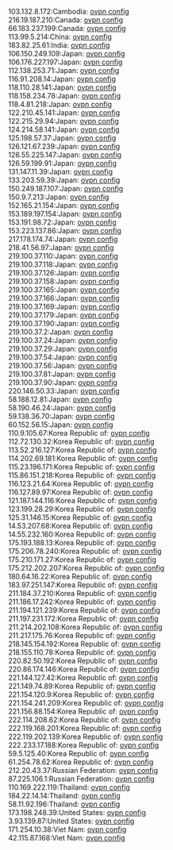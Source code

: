103.132.8.172:Cambodia: [ovpn config](vpn/103_132_8_172.ovpn)  
216.19.187.210:Canada: [ovpn config](vpn/216_19_187_210.ovpn)  
66.183.237.199:Canada: [ovpn config](vpn/66_183_237_199.ovpn)  
113.99.5.214:China: [ovpn config](vpn/113_99_5_214.ovpn)  
183.82.25.61:India: [ovpn config](vpn/183_82_25_61.ovpn)  
106.150.249.109:Japan: [ovpn config](vpn/106_150_249_109.ovpn)  
106.176.227.197:Japan: [ovpn config](vpn/106_176_227_197.ovpn)  
112.138.253.71:Japan: [ovpn config](vpn/112_138_253_71.ovpn)  
116.91.208.14:Japan: [ovpn config](vpn/116_91_208_14.ovpn)  
118.110.28.141:Japan: [ovpn config](vpn/118_110_28_141.ovpn)  
118.158.234.78:Japan: [ovpn config](vpn/118_158_234_78.ovpn)  
118.4.81.218:Japan: [ovpn config](vpn/118_4_81_218.ovpn)  
122.210.45.141:Japan: [ovpn config](vpn/122_210_45_141.ovpn)  
122.215.29.94:Japan: [ovpn config](vpn/122_215_29_94.ovpn)  
124.214.58.141:Japan: [ovpn config](vpn/124_214_58_141.ovpn)  
125.198.57.37:Japan: [ovpn config](vpn/125_198_57_37.ovpn)  
126.121.67.239:Japan: [ovpn config](vpn/126_121_67_239.ovpn)  
126.55.225.147:Japan: [ovpn config](vpn/126_55_225_147.ovpn)  
126.59.199.91:Japan: [ovpn config](vpn/126_59_199_91.ovpn)  
131.147.11.39:Japan: [ovpn config](vpn/131_147_11_39.ovpn)  
133.203.59.39:Japan: [ovpn config](vpn/133_203_59_39.ovpn)  
150.249.187.107:Japan: [ovpn config](vpn/150_249_187_107.ovpn)  
150.9.7.213:Japan: [ovpn config](vpn/150_9_7_213.ovpn)  
152.165.21.154:Japan: [ovpn config](vpn/152_165_21_154.ovpn)  
153.189.197.154:Japan: [ovpn config](vpn/153_189_197_154.ovpn)  
153.191.98.72:Japan: [ovpn config](vpn/153_191_98_72.ovpn)  
153.223.137.86:Japan: [ovpn config](vpn/153_223_137_86.ovpn)  
217.178.174.74:Japan: [ovpn config](vpn/217_178_174_74.ovpn)  
218.41.56.97:Japan: [ovpn config](vpn/218_41_56_97.ovpn)  
219.100.37.110:Japan: [ovpn config](vpn/219_100_37_110.ovpn)  
219.100.37.118:Japan: [ovpn config](vpn/219_100_37_118.ovpn)  
219.100.37.126:Japan: [ovpn config](vpn/219_100_37_126.ovpn)  
219.100.37.158:Japan: [ovpn config](vpn/219_100_37_158.ovpn)  
219.100.37.165:Japan: [ovpn config](vpn/219_100_37_165.ovpn)  
219.100.37.166:Japan: [ovpn config](vpn/219_100_37_166.ovpn)  
219.100.37.169:Japan: [ovpn config](vpn/219_100_37_169.ovpn)  
219.100.37.179:Japan: [ovpn config](vpn/219_100_37_179.ovpn)  
219.100.37.190:Japan: [ovpn config](vpn/219_100_37_190.ovpn)  
219.100.37.2:Japan: [ovpn config](vpn/219_100_37_2.ovpn)  
219.100.37.24:Japan: [ovpn config](vpn/219_100_37_24.ovpn)  
219.100.37.29:Japan: [ovpn config](vpn/219_100_37_29.ovpn)  
219.100.37.54:Japan: [ovpn config](vpn/219_100_37_54.ovpn)  
219.100.37.56:Japan: [ovpn config](vpn/219_100_37_56.ovpn)  
219.100.37.81:Japan: [ovpn config](vpn/219_100_37_81.ovpn)  
219.100.37.90:Japan: [ovpn config](vpn/219_100_37_90.ovpn)  
220.146.50.33:Japan: [ovpn config](vpn/220_146_50_33.ovpn)  
58.188.12.81:Japan: [ovpn config](vpn/58_188_12_81.ovpn)  
58.190.46.24:Japan: [ovpn config](vpn/58_190_46_24.ovpn)  
59.138.36.70:Japan: [ovpn config](vpn/59_138_36_70.ovpn)  
60.152.56.15:Japan: [ovpn config](vpn/60_152_56_15.ovpn)  
110.9.105.67:Korea Republic of: [ovpn config](vpn/110_9_105_67.ovpn)  
112.72.130.32:Korea Republic of: [ovpn config](vpn/112_72_130_32.ovpn)  
113.52.216.127:Korea Republic of: [ovpn config](vpn/113_52_216_127.ovpn)  
114.202.69.181:Korea Republic of: [ovpn config](vpn/114_202_69_181.ovpn)  
115.23.196.171:Korea Republic of: [ovpn config](vpn/115_23_196_171.ovpn)  
115.86.151.218:Korea Republic of: [ovpn config](vpn/115_86_151_218.ovpn)  
116.123.21.64:Korea Republic of: [ovpn config](vpn/116_123_21_64.ovpn)  
116.127.89.97:Korea Republic of: [ovpn config](vpn/116_127_89_97.ovpn)  
121.187.144.116:Korea Republic of: [ovpn config](vpn/121_187_144_116.ovpn)  
123.199.28.29:Korea Republic of: [ovpn config](vpn/123_199_28_29.ovpn)  
125.31.146.15:Korea Republic of: [ovpn config](vpn/125_31_146_15.ovpn)  
14.53.207.68:Korea Republic of: [ovpn config](vpn/14_53_207_68.ovpn)  
14.55.232.160:Korea Republic of: [ovpn config](vpn/14_55_232_160.ovpn)  
175.193.188.13:Korea Republic of: [ovpn config](vpn/175_193_188_13.ovpn)  
175.206.78.240:Korea Republic of: [ovpn config](vpn/175_206_78_240.ovpn)  
175.210.171.27:Korea Republic of: [ovpn config](vpn/175_210_171_27.ovpn)  
175.212.202.207:Korea Republic of: [ovpn config](vpn/175_212_202_207.ovpn)  
180.64.16.22:Korea Republic of: [ovpn config](vpn/180_64_16_22.ovpn)  
183.97.251.147:Korea Republic of: [ovpn config](vpn/183_97_251_147.ovpn)  
211.184.37.210:Korea Republic of: [ovpn config](vpn/211_184_37_210.ovpn)  
211.186.17.242:Korea Republic of: [ovpn config](vpn/211_186_17_242.ovpn)  
211.194.121.239:Korea Republic of: [ovpn config](vpn/211_194_121_239.ovpn)  
211.197.231.172:Korea Republic of: [ovpn config](vpn/211_197_231_172.ovpn)  
211.214.202.108:Korea Republic of: [ovpn config](vpn/211_214_202_108.ovpn)  
211.217.175.76:Korea Republic of: [ovpn config](vpn/211_217_175_76.ovpn)  
218.145.154.192:Korea Republic of: [ovpn config](vpn/218_145_154_192.ovpn)  
218.155.110.78:Korea Republic of: [ovpn config](vpn/218_155_110_78.ovpn)  
220.82.50.192:Korea Republic of: [ovpn config](vpn/220_82_50_192.ovpn)  
220.86.174.146:Korea Republic of: [ovpn config](vpn/220_86_174_146.ovpn)  
221.144.127.42:Korea Republic of: [ovpn config](vpn/221_144_127_42.ovpn)  
221.149.74.89:Korea Republic of: [ovpn config](vpn/221_149_74_89.ovpn)  
221.154.120.9:Korea Republic of: [ovpn config](vpn/221_154_120_9.ovpn)  
221.154.241.209:Korea Republic of: [ovpn config](vpn/221_154_241_209.ovpn)  
221.156.88.154:Korea Republic of: [ovpn config](vpn/221_156_88_154.ovpn)  
222.114.208.62:Korea Republic of: [ovpn config](vpn/222_114_208_62.ovpn)  
222.119.168.201:Korea Republic of: [ovpn config](vpn/222_119_168_201.ovpn)  
222.119.202.139:Korea Republic of: [ovpn config](vpn/222_119_202_139.ovpn)  
222.233.17.188:Korea Republic of: [ovpn config](vpn/222_233_17_188.ovpn)  
59.5.125.40:Korea Republic of: [ovpn config](vpn/59_5_125_40.ovpn)  
61.254.78.62:Korea Republic of: [ovpn config](vpn/61_254_78_62.ovpn)  
212.20.43.37:Russian Federation: [ovpn config](vpn/212_20_43_37.ovpn)  
87.225.106.1:Russian Federation: [ovpn config](vpn/87_225_106_1.ovpn)  
110.169.222.119:Thailand: [ovpn config](vpn/110_169_222_119.ovpn)  
184.22.14.14:Thailand: [ovpn config](vpn/184_22_14_14.ovpn)  
58.11.92.196:Thailand: [ovpn config](vpn/58_11_92_196.ovpn)  
173.198.248.39:United States: [ovpn config](vpn/173_198_248_39.ovpn)  
3.93.139.87:United States: [ovpn config](vpn/3_93_139_87.ovpn)  
171.254.10.38:Viet Nam: [ovpn config](vpn/171_254_10_38.ovpn)  
42.115.87.168:Viet Nam: [ovpn config](vpn/42_115_87_168.ovpn)  
